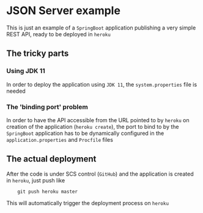 # JSON Server example

This is just an example of a `SpringBoot` application publishing a very simple REST API,
ready to be deployed in `heroku`

## The tricky parts

### Using JDK 11

In order to deploy the application using `JDK 11`, the `system.properties` file is needed

### The 'binding port' problem

In order to have the API accessible from the URL pointed to by `heroku` on creation of the
application (`heroku create`), the port to bind to by the `SpringBoot` application has to be
dynamically configured in the `application.properties` and `Procfile` files

## The actual deployment

After the code is under SCS control (`GitHub`) and the application is created in `heroku`, just
push like

        git push heroku master
        
This will automatically trigger the deployment process on `heroku`